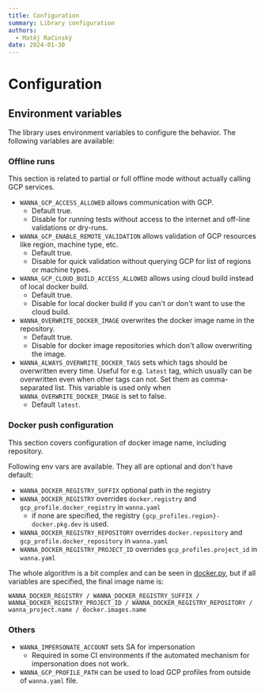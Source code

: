 ```yaml
---
title: Configuration
summary: Library configuration
authors:
  - Matěj Račinský
date: 2024-01-30
---
```


# Configuration

## Environment variables

The library uses environment variables to configure the behavior. The following variables are available:

### Offline runs

This section is related to partial or full offline mode without actually calling GCP services.

- `WANNA_GCP_ACCESS_ALLOWED` allows communication with GCP. 
  - Default true.
  - Disable for running tests without access to the internet and off-line validations or dry-runs.
- `WANNA_GCP_ENABLE_REMOTE_VALIDATION` allows validation of GCP resources like region, machine type, etc.
  - Default true.
  - Disable for quick validation without querying GCP for list of regions or machine types.
- `WANNA_GCP_CLOUD_BUILD_ACCESS_ALLOWED` allows using cloud build instead of local docker build.
  - Default true.
  - Disable for local docker build if you can't or don't want to use the cloud build.
- `WANNA_OVERWRITE_DOCKER_IMAGE` overwrites the docker image name in the repository.
  - Default true.
  - Disable for docker image repositories which don't allow overwriting the image.
- `WANNA_ALWAYS_OVERWRITE_DOCKER_TAGS` sets which tags should be overwritten every time. Useful for e.g. `latest` tag,
which usually can be overwritten even when other tags can not. Set them as comma-separated list. This variable is used
only when `WANNA_OVERWRITE_DOCKER_IMAGE` is set to false.
  - Default `latest`.

### Docker push configuration

This section covers configuration of docker image name, including repository.

Following env vars are available. They all are optional and don't have default:

- `WANNA_DOCKER_REGISTRY_SUFFIX` optional path in the registry
- `WANNA_DOCKER_REGISTRY` overrides `docker.registry` and `gcp_profile.docker_registry` in `wanna.yaml`
  - if none are specified, the registry `{gcp_profiles.region}-docker.pkg.dev` is used.
- `WANNA_DOCKER_REGISTRY_REPOSITORY` overrides `docker.repository` and `gcp_profile.docker_repository` in `wanna.yaml`
- `WANNA_DOCKER_REGISTRY_PROJECT_ID` overrides `gcp_profiles.project_id` in `wanna.yaml`

The whole algorithm is a bit complex and can be seen in [docker.py](https://github.com/avast/wanna-ml/blob/master/src/wanna/core/services/docker.py),
but if all variables are specified, the final image name is:
```
WANNA_DOCKER_REGISTRY / WANNA_DOCKER_REGISTRY_SUFFIX / WANNA_DOCKER_REGISTRY_PROJECT_ID / WANNA_DOCKER_REGISTRY_REPOSITORY / wanna_project.name / docker.images.name
```

### Others


- `WANNA_IMPERSONATE_ACCOUNT` sets SA for impersonation
  - Required in some CI environments if the automated mechanism for impersonation does not work.
- `WANNA_GCP_PROFILE_PATH` can be used to load GCP profiles from outside of `wanna.yaml` file.
